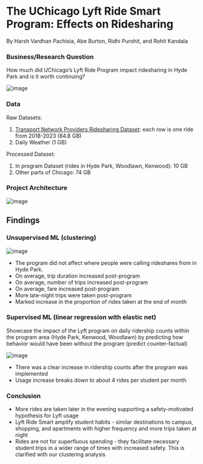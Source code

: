 # The UChicago Lyft Ride Smart Program: Effects on Ridesharing
By Harsh Vardhan Pachisia, Abe Burton, Ridhi Purohit, and Rohit Kandala

### Business/Research Question

How much did UChicago’s Lyft Ride Program impact ridesharing in Hyde Park and is it worth continuing?

![image](https://github.com/abejburton/bdp-rideshare/assets/30920386/67041b2d-2d5b-4f96-91fd-444b23d2c28b)

### Data
Raw Datasets:
1. [Transport Network Providers Ridesharing Dataset](https://data.cityofchicago.org/Transportation/Transportation-Network-Providers-Trips-2018-2022-/m6dm-c72p): each row is one ride from 2018-2023 (84.8 GB)
2. Daily Weather (1 GB)

Processed Dataset:
1. In program Dataset (rides in Hyde Park, Woodlawn, Kenwood): 10 GB
2. Other parts of Chicago: 74 GB

### Project Architecture
![image](https://github.com/abejburton/bdp-rideshare/assets/30920386/7d378c06-82ee-4e48-a593-2e1e63cdb904)


## Findings

### Unsupervised ML (clustering)
![image](https://github.com/abejburton/bdp-rideshare/assets/30920386/2d053141-5312-4c0c-ae0f-54f1dcc1ff11)
- The program did not affect where people were calling rideshares from in Hyde Park.
- On average, trip duration increased post-program
- On average, number of trips increased post-program
- On average, fare  increased post-program
- More late-night trips were taken post-program
- Marked increase in the proportion of rides taken at the end of month

### Supervised ML (linear regression with elastic net)
Showcase the impact of the Lyft program on daily ridership counts within the program area (Hyde Park, Kenwood, Woodlawn) by predicting how behavior would have been without the program (predict counter-factual)

![image](https://github.com/abejburton/bdp-rideshare/assets/30920386/def04be5-a3a8-402d-8c87-ed336d158771)

- There was a clear increase in ridership counts after the program was implemented
- Usage increase breaks down to about 4 rides per student per month

### Conclusion
- More rides are taken later in the evening supporting a safety-motivated hypothesis for Lyft usage
- Lyft Ride Smart amplify student habits - similar destinations to campus, shopping, and apartments with higher frequency and more trips taken at night
- Rides are not for superfluous spending - they facilitate necessary student trips in a wider range of times with increased safety. This is clarified with our clustering analysis



